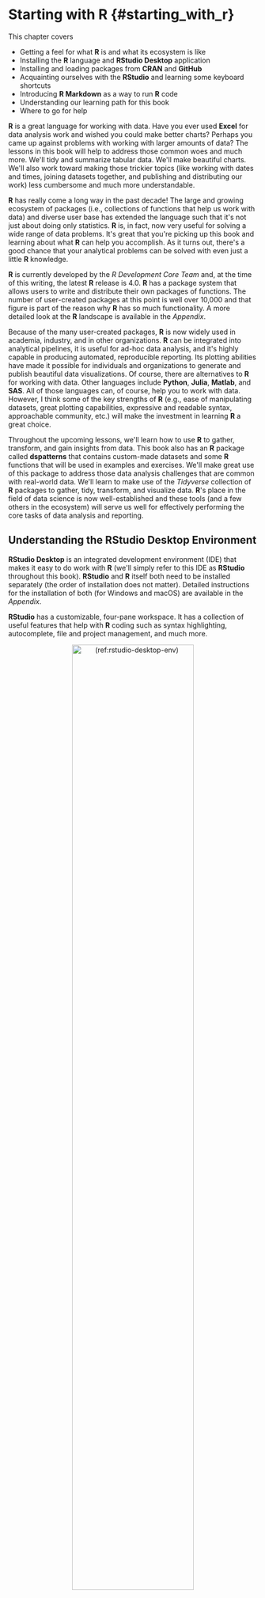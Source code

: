 # Starting with R {#starting_with_r}

This chapter covers

- Getting a feel for what **R** is and what its ecosystem is like
- Installing the **R** language and **RStudio Desktop** application
- Installing and loading packages from **CRAN** and **GitHub**
- Acquainting ourselves with the **RStudio** and learning some keyboard shortcuts
- Introducing **R Markdown** as a way to run **R** code
- Understanding our learning path for this book
- Where to go for help

**R** is a great language for working with data. Have you ever used **Excel** for data analysis work and wished you could make better charts? Perhaps you came up against problems with working with larger amounts of data? The lessons in this book will help to address those common woes and much more. We'll tidy and summarize tabular data. We'll make beautiful charts. We'll also work toward making those trickier topics (like working with dates and times, joining datasets together, and publishing and distributing our work) less cumbersome and much more understandable.
	
**R** has really come a long way in the past decade! The large and growing ecosystem of packages (i.e., collections of functions that help us work with data) and diverse user base has extended the language such that it's not just about doing only statistics. **R** is, in fact, now very useful for solving a wide range of data problems. It's great that you're picking up this book and learning about what **R** can help you accomplish. As it turns out, there's a good chance that your analytical problems can be solved with even just a little **R** knowledge.
	
**R** is currently developed by the *R Development Core Team* and, at the time of this writing, the latest **R** release is 4.0. **R** has a package system that allows users to write and distribute their own packages of functions. The number of user-created packages at this point is well over 10,000 and that figure is part of the reason why **R** has so much functionality. A more detailed look at the **R** landscape is available in the *Appendix*.

Because of the many user-created packages, **R** is now widely used in academia, industry, and in other organizations. **R** can be integrated into analytical pipelines, it is useful for ad-hoc data analysis, and it's highly capable in producing automated, reproducible reporting. Its plotting abilities have made it possible for individuals and organizations to generate and publish beautiful data visualizations. Of course, there are alternatives to **R** for working with data. Other languages include **Python**, **Julia**, **Matlab**, and **SAS**. All of those languages can, of course, help you to work with data. However, I think some of the key strengths of **R** (e.g., ease of manipulating datasets, great plotting capabilities, expressive and readable syntax, approachable community, etc.) will make the investment in learning **R** a great choice.

Throughout the upcoming lessons, we'll learn how to use **R** to gather, transform, and gain insights from data. This book also has an **R** package called **dspatterns** that contains custom-made datasets and some **R** functions that will be used in examples and exercises. We'll make great use of this package to address those data analysis challenges that are common with real-world data. We'll learn to make use of the *Tidyverse* collection of **R** packages to gather, tidy, transform, and visualize data. **R**'s place in the field of data science is now well-established and these tools (and a few others in the ecosystem) will serve us well for effectively performing the core tasks of data analysis and reporting.

## Understanding the RStudio Desktop Environment

**RStudio Desktop** is an integrated development environment (IDE) that makes it easy to do work with **R** (we'll simply refer to this IDE as **RStudio** throughout this book). **RStudio** and **R** itself both need to be installed separately (the order of installation does not matter). Detailed instructions for the installation of both (for Windows and macOS) are available in the *Appendix*.
	
**RStudio** has a customizable, four-pane workspace. It has a collection of useful features that help with **R** coding such as syntax highlighting, autocomplete, file and project management, and much more.

<div class="figure" style="text-align: center">
<img src="figures/chapter_01/01-01-figure-rstudio-desktop-env.png" alt="(ref:rstudio-desktop-env)" width="70%" />
<p class="caption">(\#fig:rstudio-desktop-env)(ref:rstudio-desktop-env)</p>
</div>
(ref:rstudio-desktop-env) The **RStudio Desktop** environment with an **R Markdown** file in focus in top-left (the source pane) and the **R** console occupying the bottom-left.

The diagram shown in *Figure \@ref(fig:rstudio-desktop-env)* provides a reference to a cross section of the buttons available in the initial view. The most important takeaways from this first look at **RStudio** are:

  1. The source pane (top-left) is where you would work on **R** scripts and **R Markdown** documents.
  2. The console pane (bottom-left) is where you would access the **R** console and the system's terminal.
  3. The toolbar (above the source pane) provides useful tools for managing and navigating through documents and projects.
  4. Two panes (to the right) provide access to files, workspace objects, **R** packages, plots, and much more. 
  5. The *Project* dropdown (upper-right corner) provides access to existing projects, project options, and anything else related to managing projects.
  
It's important to note that not all of the features of **RStudio** are likely to be touched by the average user. Early on, we will only need a very small subset of the functionality that's provided.

Indeed, a little can go a long way, so, while on the topic of the small things, it's never too early to learn about a few useful keyboard shortcuts. These are the ones that you'll use again and again.

  1. `Control` + `Enter` — runs the current line or a selection of code from the editor in the console. This is extremely useful as you select even nested functions and run them in the console without copying anything anywhere.
  2. `Tab` — provides an auto-complete function. Start typing in the editor or even in the console and try hitting the tab key: **RStudio** will suggest functions, variables, or file names. Up and down with the arrow keys and another `Tab` (or `Return`) will accept the choice.
  3. `Control` + `.` — brings up a search bar where you can search for files or functions. Up and down arrows and return allow you to navigate quickly to the file (at the right location) in a new tab.
  4. `Command` + `Option` + `I` (`Control` + `Alt` + `I` on Windows) — creates an empty **R** code chunk in an **R Markdown** document. As this is one of the key things you'll be doing, this shortcut does save a lot of time.
  
With time, it becomes easier to **RStudio** with less reliance on a pointing device. If you want to get on that road try the **RStudio** shortcut `Shift` + `Option` + `K` (`Shift` + `Alt` + `K` on Windows), it brings up the (Keyboard Shortcuts Help* overlay (which has a lot of keyboard shortcuts).

## Using **R Markdown** for Reproducible Reporting

Reporting the results of a data analysis is quite important and is often the deliverable. **R** has something known as **R Markdown** which is a format for writing code and prose in the same document. The idea for this comes from literate programming, where the mixture of source code for a computer program is intertwined both with an explanation of what the program is doing and also the results of running the program.
  
There are many advantages of taking this approach for virtually all data analysis tasks:

  1. The explanation of the code is adjacent to the code itself; code comments are like this, but these explanations are more prominent and accessible than source code comments.
  2. There is no risk of having the code explanation and the code itself dissociated from one another; these two elements are tightly bound.
  3. A single document contains all of the analysis which is part code and part explanation. It's self-contained.

You may or may not be familiar with **Markdown**, which is a big part of this format. **Markdown** is a text markup language that translates really well to **HTML**. It was created by John Gruber as a very simple way for anybody (i.e., non-programmers) to write in an easy-to-read format that could be converted directly into **HTML**. It was inspired by the informal text markup that people would often use in email messages, and, owing to this familiarity, it feels quite natural to write. *Figure \@ref(fig:markdown-reference)* has a quick reference of **Markdown** and what it looks like when rendered to **HTML**.

<div class="figure" style="text-align: center">
<img src="figures/chapter_01/01-02-figure-markdown-reference.png" alt="(ref:markdown-reference)" width="70%" />
<p class="caption">(\#fig:markdown-reference)(ref:markdown-reference)</p>
</div>
(ref:markdown-reference) A simple reference for Markdown. The text on the left will become the HTML on the right after an **R Markdown** document is *knitted*.

All of the lessons in this book will incorporate **R Markdown** because it really is a great approach for running all **R** code in data analysis and visualization contexts. The prose portion of **R Markdown** (i.e., *not* the **R** code) is the default text entry type. The **R** code is run inside code chunks, which are marked off areas (with three backticks: ```) in the document. The schematic in *Figure \@ref(fig:rmarkdown-annotation)* shows what an **R** code chunk looks like and what controls are available in **R Markdown**.

<div class="figure" style="text-align: center">
<img src="figures/chapter_01/01-03-figure-rmarkdown-annotation.png" alt="(ref:rmarkdown-annotation)" width="70%" />
<p class="caption">(\#fig:rmarkdown-annotation)(ref:rmarkdown-annotation)</p>
</div>
(ref:rmarkdown-annotation) A simple reference for Markdown. The text on the left will become the HTML on the right after an **R Markdown** document is *knitted*.

Aside from reproducibility, the finished **R Markdown** document can be rendered to a self-contained HTML file, to a Word document, to a various presentation types including Powerpoint, or to a PDF file. There are lots of ways to customize what the rendered document will look like (e.g., hiding code for non-technical audiences, adding HTML display elements, etc.), so, the analysis can double as a deliverable report. This will undoubtedly save you time. If ever the input data should change, the report could be run again and updated, usually with minimal (if any) modification. That's one of the features of reproducible reporting.
  
Let's walk through a simple example of how to use **R Markdown** in RStudio. You probably don't know any **R** at this point and that's perfectly fine. The point of this example is to show some of the mechanics of using the interface to run code and generate an HTML report. The main things we'll do in this **R Markdown** walkthrough are to fill in the YAML front matter (these are basic rendering instructions), add in two **R** code chunks (displaying a data summary and showing a plot), and adding Markdown text with basic explanations.

<hr>

<img src="figures/chapter_01/01-column-rmarkdown_walkthrough_1.png" width="70%" style="display: block; margin: auto;" />

**STEP 1**. The first thing to do is create a new **R Markdown** document. This is conveniently done through the *New File* dropdown button (top left of IDE). A new **R Markdown** document is the third choice from the top.

<hr>

<img src="figures/chapter_01/01-column-rmarkdown_walkthrough_2.png" width="70%" style="display: block; margin: auto;" />

**STEP 2**. You'll be presented with a dialog box and some options. The default option of HTML is what we want for this walkthrough, so hit Enter or the *OK* button. A new, untitled **R Markdown** document will appear in the Source pane (the top-left pane).

<hr>

<img src="figures/chapter_01/01-column-rmarkdown_walkthrough_3.png" width="70%" style="display: block; margin: auto;" />

**STEP 3**. We should delete everything in this default document except for the useful YAML Front Matter (i.e., the text enclosed by three hyphens). Then save the document as an .Rmd file. Saving is necessary before rendering and is generally considered a good practice (though RStudio will always keep your unsaved documents across sessions).
  
<hr>

<img src="figures/chapter_01/01-column-rmarkdown_walkthrough_4.png" width="70%" style="display: block; margin: auto;" />

**STEP 4**. Now, place the insertion point in the document below the YAML and insert two **R** code chunks. This can be done through the *Insert Code Chunk* button or the handy keyboard shortcut `Command` + `Option` + `I` (`Control` + `Alt` + `I` on Windows). You'll see two text areas enclosed by backticks and the language of the code in curly braces: `{r}`.

<hr>

<img src="figures/chapter_01/01-column-rmarkdown_walkthrough_5.png" width="70%" style="display: block; margin: auto;" />

**STEP 5**. Now we can do some writing of code. Place the insertion point inside the first **R** code chunk and type `summary(airquality)` (this is a built-in **R** dataset and is always available). Then, run the code in that chunk by pressing the green run button, or, with the keyboard shortcut: `Control` + `Enter`. You'll see a summary of data appear below! Running the code and verifying the output matches expectations is a great practice (although running each code chunk is not necessary for rendering the **R Markdown** document). We'll do something similar in the second code chunk. First type in this plotting code.

  
  ```r
  plot(x = airquality$Temp, y = airquality$Ozone)
  ```
  
  <img src="starting_with_r_files/figure-html/unnamed-chunk-1-1.png" width="70%" style="display: block; margin: auto;" />

After running this code chunk, we'll see a plot showing the effect of temperature on ground level ozone concentrations (conveniently right below the code chunk).

<hr>

<img src="figures/chapter_01/01-column-rmarkdown_walkthrough_6.png" width="70%" style="display: block; margin: auto;" />

**STEP 6**. To make this document function as a report, let's add some text above and below the **R** code chunks. Here is the Markdown text that could be put in above:

```
The `airquality` dataset contains a sample of air quality measurements in New York, May to September 1973. The data were obtained from the *New York State Department of Conservation* (ozone data) and the *National Weather Service* (meteorological data). The following is a summary of the dataset and a plot of **ozone** (in *ppb*) vs. maximum daily temperature (in degrees Fahrenheit).
```

The Markdown text for below the code chunk can be:

```
For more information on this dataset, use `help(airquality)` in the R console.
```

Inside the IDE, this just looks like plaintext with some highlighting applied when using asterisks or other Markdown elements. Let's render the document by pressing the *Knit* button that is on the toolbar.

<hr>

That will produce an HTML document with the same name as the **R Markdown** document (in the directory where the .Rmd file was saved) and the process opens a preview window with the HTML report (*Figure \@ref(fig:rmarkdown-html-output)*).

<div class="figure" style="text-align: center">
<img src="figures/chapter_01/01-04-figure-rmarkdown-html-output.png" alt="(ref:rmarkdown-html-output)" width="70%" />
<p class="caption">(\#fig:rmarkdown-html-output)(ref:rmarkdown-html-output)</p>
</div>
(ref:rmarkdown-html-output) The rendered HTML document based on the **R Markdown** document. The preview window provides a way to easily look over the output initiated by a *Knit*.

It's here where you can see that the Markdown elements become things like bold and italicized text. That rendered text appears above and below the code and the outputs, just as it was in the **R Markdown** document. It's also here where its more apparent that **R Markdown** is indeed useful for working with data and also for creating reports.

## Our Learning Path

When working on a data analysis project what you'll often find is that the activities of data cleaning and transformation take up the bulk of the time. Data is often messy, so we need to clean it before we analyze it. Once we clean the data we usually can't jump directly to visualization. We first have to manipulate the cleaned-up dataset. This can involve many things like restructuring, filtering, sorting, summarizing, or combining the dataset with other datasets.

To make all of this much easier, we can and should adopt a way to store data and use our data manipulation tools that will minimize the effort involved when preparing data for analysis and visualization. Throughout this book, we'll adopt the tenets of tidy data. One of the greatest, direct benefits of tidy data is that we can use tidy tools to process tidy data. Tidy tools will accept, transform, and return tidy data. All of this is great because we are able to maintain the best parts of the tidy data structure while also reducing the need for additional data manipulation. The **R** language has a great set of tidy tools that we'll be using throughout this book: the *Tidyverse*.

The *Tidyverse* (<https://www.tidyverse.org>) is a collection of **R** packages designed for working with tabular data. These packages work well together, and, they all share an underlying design philosophy. By installing the tidyverse package, we get the entire collection of **R** packages under the *Tidyverse* umbrella.

The skills we need to learn are closely tied to the packages that provide us with the toolsets for the task at hand. The diagram presented as *Figure \@ref(fig:workflow)* outlines the basic data analysis and reporting workflow. It is annotated with the packages that we'll learn and use in different chapters of this book.

<div class="figure" style="text-align: center">
<img src="figures/chapter_01/01-05-figure-workflow.png" alt="(ref:workflow)" width="70%" />
<p class="caption">(\#fig:workflow)(ref:workflow)</p>
</div>
(ref:workflow) A typical workflow in a data analysis task or project. We begin by importing and tidying the data, enter into a cycle of transformation, visualization, and modeling, then we conclude by reporting our findings. All the while, we use our **R** programming skills along with functions from various packages.

Throughout this book, we'll use *Tidyverse* packages and several other packages to perform a range of data-related tasks. These include data collection, data transformation, and data visualization. We will learn when it's appropriate to write our code inside **R Markdown**, **R** scripts, or in the **R** console. As **R Markdown** is a great medium for data exploration and for communication so we will be predominantly working in that format. Taken all together, the combination of **R** programming, **R** packages, and **R Markdown** makes for a very powerful and effective toolset for working with the data you'll encounter in the real world.

The lessons from each of the chapters are available in a **GitHub** repository (<https://github.com/dspatterns/dspatterns>). That public repository also contains the source code for an **R** package called **dspatterns** that we'll need to install before experimenting with the **R** code presented throughout the book. Aside from the **R Markdown** files available in the repo's `/rmd` folder, the package gives us access to the datasets and specialized functions that we'll see and use in the upcoming lessons.

### Installing and Loading Packages in **R**

Given that packages are central to learning in this book, we should learn how to install them and then load them up. It's very common to want to install and use different packages to address different problems. **R** Packages are usually installed from either **CRAN** or **GitHub**, so, there are two methods for installing packages since they can come from both locations. What's the difference? **CRAN** packages are often considered to be 'stable' versions and these can be installed using `install.packages()`. Packages from **GitHub** are considered to be the in-development versions, and these packages can be obtained with the `devtools::install_github()` function.

We need to install the **tidyverse** package, which installs all of the *Tidyverse* packages (plus numerous other packages that are dependencies), and we can use `install.packages("tidyverse")` in the **R** console. This installs the **tidyverse** meta-package and all of the *Tidyverse* packages like **dplyr**, **ggplot2**, **readr**, and more.

To actually load the packages in your **R** session, we need to use the `library()` function for each package. Each `library()` call typically goes on its own line at the top of an **R** script or **R Markdown** document. We'll be reminded of `library()` quite often throughout this book.

We can install packages from **GitHub** by using the `install_github()` function from the **devtools** package. Let's first install devtools from CRAN with `install.packages("devtools")`.

Next, let's install the **GitHub** package that is essential for this book, **dspatterns**, by using `library(devtools)` and then `install_github("dspatterns/dspatterns")` in the **R** console. This package contains datasets, functions, and useful source files pertaining to this lesson and the lessons ahead.

The reason that `library(devtools)` was used right before the `install_github()` statement is because this ensures that the `install_github()` function is loaded and available in the session before calling it in the next line.

an aside (info)
Do you have an older installation of **R** and/or **RStudio** and having some trouble installing packages? Try getting a newer version of both **R** and **RStudio** and then attempt installation after that. Package installation is usually a snap but older versions of **R** can sometimes pose this sort of problem.
/aside

## Where to go for Help

Getting help in an unfamiliar programming language is something you'll undoubtedly need to do quite regularly. *Google* (or any other leading search engine) will be indispensable for typing in keywords that relate to the problem at hand. At first, you may not know how to describe your problem. That's natural, so don't worry. A good strategy is to type in something descriptive using a few more words than usual. The search results may lead you to discover some terminology that more succinctly describes your problem. Chances are good that you'll get a few *Stack Overflow* (SO) pages. Stack Overflow (<https://stackoverflow.com>) really is a great resource for **R** questions and answers.
  
Take a look at a few of the SO pages and see if the original poster (OP) had the same problem as yourself. If you find that to be the case, take a look at some of the answers (usually text explanations and a block of code). Copy the code and try it out. It's should be self-contained and reproducible, meaning that the block should run from a simple copy and paste. You'll likely need to adapt that code to fit your problem but you're well on your way at this point.

It may well be that you cannot find a question that matches your particular issue. This situation is a bit tougher to deal with and not uncommon. I suggest skimming through some of the search results for clues on how to search again. It may be a found phrase that comes closer to your issue or some terminology that seems to fit. Experiment with searching again using these variations, you may get search results (again, ideally *Stack Overflow* pages) closer to the mark.

While *Stack Overflow* is quite effective, it's not the only way to get help. Far from it. You can also engage more directly with the **R** community through *Twitter*. It's an excellent way to interact with people that are both friendly and enthusiastic about **R**. The `#rstats` hashtag is often used in tweets focused on all things **R**. So, be not afraid: introduce yourself and ask away (again, use `#rstats` in your tweet for extra visibility). You might be surprised at how cordial and welcoming the community is!

The *RStudio Community* website (<https://community.rstudio.com>) is also a great place to ask questions and get unstuck. It's quite active and you're sure to get a quick response. There is also the distinct advantage that for whatever you're searching for will be **R** related.

It's hard to get a sense of how **R** can help you do before you get down to using it. Getting started is probably the hardest part but we have a defined learning path and, so long as **R** and **RStudio** are installed and using **R Markdown** doesn't feel cryptic, we are well on our way!

## Summary

- Installing **R** (the language) and installing the **RStudio Desktop** IDE are two separate tasks than can be done in any order
- We will use **RStudio** to work with **R** throughout this book
- **R Markdown** is a way to run **R** code and create a report from a combination of prose and code
- Our learning path is largely centered around **R** packages (mainly from the *Tidyverse* collection), which are focused collections of functions for doing a particular type of work
- Installing packages from **CRAN** can be done with the `install.packages()` function whereas packages on **GitHub** can be installed with the `install_github()` function
- The best places to go for help when you inevitably get stuck with an **R** problem are *Stack Overflow* (via a search engine), *Twitter*, and *RStudio Community*

## Project

